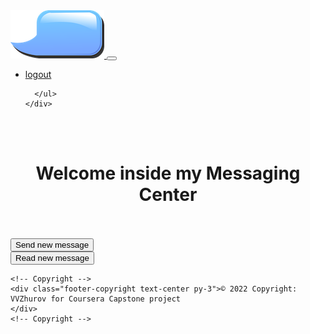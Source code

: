 </html>
<!DOCTYPE html>
<html lang="en">
<head>
  <title>after login</title>
  <meta charset="utf-8">
  <meta name="viewport" content="width=device-width, initial-scale=1">
  <link rel="stylesheet" href="./assets/css/bootstrap.min.css">
  <script src="./assets/js/jquery-3.4.0.js"></script>
  <script src="./assets/js/bootstrap.min.js"></script>

  <link rel="stylesheet" href="./assets/css/style.css" type="text/css">
</head>
<body>

  <nav class="navbar navbar-expand-lg navbar-dark bg-dark">
  <div class="container">
    <a class="navbar-brand" href="./index.php">
          <img id ="mainlogo"src="./assets/img/logo.png" alt="logo">
        </a>
    <button class="navbar-toggler" type="button" data-toggle="collapse" data-target="#navbarResponsive" aria-controls="navbarResponsive" aria-expanded="false" aria-label="Toggle navigation">
          <span class="navbar-toggler-icon"></span>
        </button>
    <div class="collapse navbar-collapse" id="navbarResponsive">
      <ul class="navbar-nav ml-auto">
          <li class="nav-item">
              <a class="nav-link" id="logout" href="./logout.php">logout</a>
          </li>

      </ul>
    </div>
  </div>
</nav>

<!-- Page Content -->

<br><br>
<center><h1>Welcome inside my Messaging Center</h1></center>
<br><br>
<div class="row d-flex flex-row justify-content-center my-flex-container">
          <div class="col-xs-6 col-sm-6 col-md-6 my-flex-item">
            <button onclick="location.href='send.php'" class="btn btn-lg btn-success btn-block">Send new message</button>
          </div>
          <div class="col-xs-6 col-sm-6 col-md-6 my-flex-item">
            <button onclick="location.href='read.php'" class="btn btn-lg btn-dark btn-block">Read new message</button>
          </div>
</div>




<!-- Footer -->
<footer class="page-footer font-small blue pt-4">


    <!-- Copyright -->
    <div class="footer-copyright text-center py-3">© 2022 Copyright:  VVZhurov for Coursera Capstone project 
    </div>
    <!-- Copyright -->

  </footer>
  <!-- Footer -->

</body>
</html>


<?php
session_start();

if(!isset($_SESSION[`name`]))
{
	header('Location: ./login.php');
}
?>


